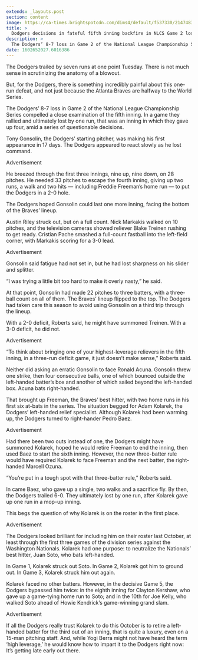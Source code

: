```yaml
--- 
extends: _layouts.post 
section: content 
image: https://ca-times.brightspotcdn.com/dims4/default/f537330/2147483647/strip/true/crop/3000x1575+0+317/resize/1200x630!/quality/90/?url=https%3A%2F%2Fcalifornia-times-brightspot.s3.amazonaws.com%2F79%2F58%2Fb33165cc4ee4952a85863676d626%2Fla-photos-1staff-632134-sp-dodgers-13-rcg.JPG 
title: > 
  Dodgers decisions in fateful fifth inning backfire in NLCS Game 2 loss to Braves 
description: > 
  The Dodgers’ 8-7 loss in Game 2 of the National League Championship Series compelled a close examination of the fifth inning.In a game they rallied and ultimately lost by one run, that was an inning in which they gave up four, amid a series of questionable decisions.Tony Gonsolin, the Dodgers’ starting pitcher, was making his first appearance in 17 days.The Dodgers hoped Gonsolin could last one more inning, facing the bottom of the Braves’ lineup.They ultimately lost by one run, after Kolarek gave up one run in a mop-up inning. 
date: 1602652027.6016386 
--- 
```

The Dodgers trailed by seven runs at one point Tuesday. There is not much sense in scrutinizing the anatomy of a blowout.

But, for the Dodgers, there is something incredibly painful about this one-run defeat, and not just because the Atlanta Braves are halfway to the World Series.

The Dodgers’ 8-7 loss in Game 2 of the National League Championship Series compelled a close examination of the fifth inning. In a game they rallied and ultimately lost by one run, that was an inning in which they gave up four, amid a series of questionable decisions.

Tony Gonsolin, the Dodgers’ starting pitcher, was making his first appearance in 17 days. The Dodgers appeared to react slowly as he lost command.

Advertisement

He breezed through the first three innings, nine up, nine down, on 28 pitches. He needed 33 pitches to escape the fourth inning, giving up two runs, a walk and two hits — including Freddie Freeman’s home run — to put the Dodgers in a 2-0 hole.

The Dodgers hoped Gonsolin could last one more inning, facing the bottom of the Braves’ lineup.

Austin Riley struck out, but on a full count. Nick Markakis walked on 10 pitches, and the television cameras showed reliever Blake Treinen rushing to get ready. Cristian Pache smashed a full-count fastball into the left-field corner, with Markakis scoring for a 3-0 lead.

Advertisement

Gonsolin said fatigue had not set in, but he had lost sharpness on his slider and splitter.

“I was trying a little bit too hard to make it overly nasty,” he said.

At that point, Gonsolin had made 22 pitches to three batters, with a three-ball count on all of them. The Braves’ lineup flipped to the top. The Dodgers had taken care this season to avoid using Gonsolin on a third trip through the lineup.

With a 2-0 deficit, Roberts said, he might have summoned Treinen. With a 3-0 deficit, he did not.

Advertisement

“To think about bringing one of your highest-leverage relievers in the fifth inning, in a three-run deficit game, it just doesn’t make sense,” Roberts said.

Neither did asking an erratic Gonsolin to face Ronald Acuna. Gonsolin threw one strike, then four consecutive balls, one of which bounced outside the left-handed batter’s box and another of which sailed beyond the left-handed box. Acuna bats right-handed.

That brought up Freeman, the Braves’ best hitter, with two home runs in his first six at-bats in the series. The situation begged for Adam Kolarek, the Dodgers’ left-handed relief specialist. Although Kolarek had been warming up, the Dodgers turned to right-hander Pedro Baez.

Advertisement

Had there been two outs instead of one, the Dodgers might have summoned Kolarek, hoped he would retire Freeman to end the inning, then used Baez to start the sixth inning. However, the new three-batter rule would have required Kolarek to face Freeman and the next batter, the right-handed Marcell Ozuna.

“You’re put in a tough spot with that three-batter rule,” Roberts said.

In came Baez, who gave up a single, two walks and a sacrifice fly. By then, the Dodgers trailed 6-0. They ultimately lost by one run, after Kolarek gave up one run in a mop-up inning.

This begs the question of why Kolarek is on the roster in the first place.

Advertisement

The Dodgers looked brilliant for including him on their roster last October, at least through the first three games of the division series against the Washington Nationals. Kolarek had one purpose: to neutralize the Nationals’ best hitter, Juan Soto, who bats left-handed.

In Game 1, Kolarek struck out Soto. In Game 2, Kolarek got him to ground out. In Game 3, Kolarek struck him out again.

Kolarek faced no other batters. However, in the decisive Game 5, the Dodgers bypassed him twice: in the eighth inning for Clayton Kershaw, who gave up a game-tying home run to Soto; and in the 10th for Joe Kelly, who walked Soto ahead of Howie Kendrick’s game-winning grand slam.

Advertisement

If all the Dodgers really trust Kolarek to do this October is to retire a left-handed batter for the third out of an inning, that is quite a luxury, even on a 15-man pitching staff. And, while Yogi Berra might not have heard the term ‘high leverage,’ he would know how to impart it to the Dodgers right now: It’s getting late early out there.


